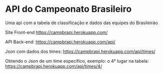 # API do Campeonato Brasileiro
Uma api com a tabela de classificação e dados das equipes do Brasileirão

Site Front-end
https://campbrapi.herokuapp.com/

API Back-end:
https://campbrapi.herokuapp.com/api/

Json com dados dos times:
https://campbrapi.herokuapp.com/api/times/

Obtendo o Json de um time específico, exemplo: o 4° lugar na tabela:
https://campbrapi.herokuapp.com/api/times/4/
